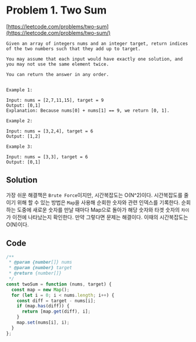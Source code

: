 # Problem 1. Two Sum

[https://leetcode.com/problems/two-sum](https://leetcode.com/problems/two-sum/)

```
Given an array of integers nums and an integer target, return indices of the two numbers such that they add up to target.

You may assume that each input would have exactly one solution, and you may not use the same element twice.

You can return the answer in any order.


Example 1:

Input: nums = [2,7,11,15], target = 9
Output: [0,1]
Explanation: Because nums[0] + nums[1] == 9, we return [0, 1].

Example 2:

Input: nums = [3,2,4], target = 6
Output: [1,2]

Example 3:

Input: nums = [3,3], target = 6
Output: [0,1]
```

## Solution

가장 쉬운 해결책은 `Brute Force`이지만, 시간복잡도는 O(N^2)이다. 시간복잡도를 줄이기 위해 할 수 있는 방법은 `Map`을 사용해 순회한 숫자와 관련 인덱스를 기록한다. 순회하는 도중에 새로운 숫자를 만날 때마다 Map으로 돌아가 해당 숫자와 타겟 숫자의 `차이`가 이전에 나타났는지 확인한다. 만약 그렇다면 문제는 해결이다. 이때의 시간복잡도는 O(N)이다.

## Code

```js
/**
 * @param {number[]} nums
 * @param {number} target
 * @return {number[]}
 */
const twoSum = function (nums, target) {
  const map = new Map();
  for (let i = 0; i < nums.length; i++) {
    const diff = target - nums[i];
    if (map.has(diff)) {
      return [map.get(diff), i];
    }
    map.set(nums[i], i);
  }
};
```
